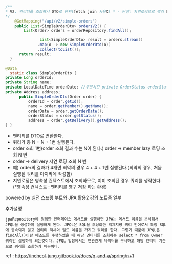 ```java
/**
* V2. 엔티티를 조회해서 DTO로 변환(fetch join 사용X) * - 단점: 지연로딩으로 쿼리 N번 호출
*/
    @GetMapping("/api/v2/simple-orders")
    public List<SimpleOrderDto> ordersV2() {
        List<Order> orders = orderRepository.findAll();

               List<SimpleOrderDto> result = orders.stream()
              .map(o -> new SimpleOrderDto(o))
              .collect(toList());
      return result;
  }

@Data
  static class SimpleOrderDto {
private Long orderId;
private String name;
private LocalDateTime orderDate; //주문시간 private OrderStatus orderStatus;
private Address address;
      public SimpleOrderDto(Order order) {
          orderId = order.getId();
          name = order.getMember().getName();
          orderDate = order.getOrderDate();
          orderStatus = order.getStatus();
          address = order.getDelivery().getAddress();
} }
```
- 엔티티를 DTO로 변환한다.
- 쿼리가 총 N + N + 1번 실행된다. 
- order 조회 1번(order 조회 결과 수는 N이 된다.) order -> member lazy 로딩 조회 N 번
- order -> delivery 지연 로딩 조회 N 번
- 예) order의 결과가 4개면 최악의 경우 4 + 4 + 1번 실행된다.(최악의 경우, 처음 실행된 쿼리를 마지막에 작성함)
- 지연로딩은 영속성 컨텍스트에서 조회하므로, 이미 조회된 경우 쿼리를 생략한다.
(*영속성 컨텍스트 : 엔티티를 영구 저장 하는 환경)

powered by 실전 스프링 부트와 JPA 활용2 강의 노트중 일부


추가설명
```
jpaRepository에 정의한 인터페이스 메서드를 실행하면 JPA는 메서드 이름을 분석해서 JPQL을 생성하여 실행하게 된다. JPQL은 SQL을 추상화한 객체지향 쿼리 언어로서 특정 SQL에 종속되지 않고 엔티티 객체와 필드 이름을 가지고 쿼리를 한다. 그렇기 때문에 JPQL은 findAll()이란 메소드를 수행하였을 때 해당 엔티티를 조회하는 select * from Owner 쿼리만 실행하게 되는것이다. JPQL 입장에서는 연관관계 데이터를 무시하고 해당 엔티티 기준으로 쿼리를 조회하기 때문이다. 
```
ref : https://incheol-jung.gitbook.io/docs/q-and-a/spring/n+1